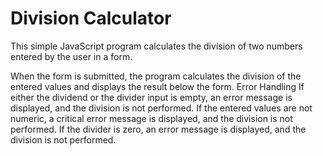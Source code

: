 # Division Calculator

This simple JavaScript program calculates the division of two numbers entered by the user in a form.


<div data-result></div>
When the form is submitted, the program calculates the division of the entered values and displays the result below the form.
Error Handling
If either the dividend or the divider input is empty, an error message is displayed, and the division is not performed.
If the entered values are not numeric, a critical error message is displayed, and the division is not performed.
If the divider is zero, an error message is displayed, and the division is not performed.